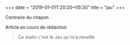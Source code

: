 +++
date = "2019-01-01T:20:20+05:30"
title = "jau"
+++

Contraire du chapon
<!--more-->
Article en cours de rédaction

> Ce matin c'est le Jau qu'm'a réveillé
